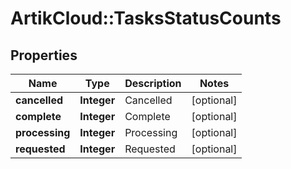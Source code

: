 # ArtikCloud::TasksStatusCounts

## Properties
Name | Type | Description | Notes
------------ | ------------- | ------------- | -------------
**cancelled** | **Integer** | Cancelled | [optional] 
**complete** | **Integer** | Complete | [optional] 
**processing** | **Integer** | Processing | [optional] 
**requested** | **Integer** | Requested | [optional] 


